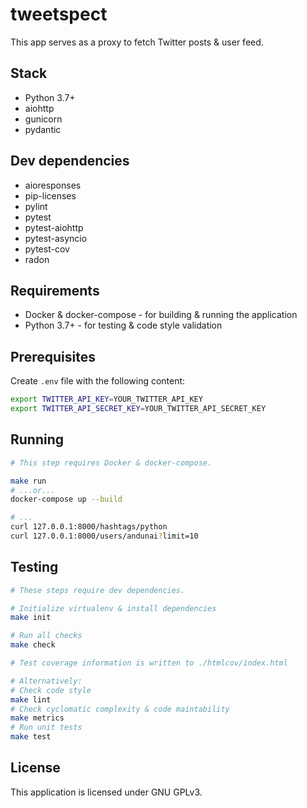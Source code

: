 # tweetspect

This app serves as a proxy to fetch Twitter posts & user feed.

## Stack

- Python 3.7+
- aiohttp
- gunicorn
- pydantic

## Dev dependencies

- aioresponses
- pip-licenses
- pylint
- pytest
- pytest-aiohttp
- pytest-asyncio
- pytest-cov
- radon

## Requirements

- Docker & docker-compose - for building & running the application
- Python 3.7+ - for testing & code style validation

## Prerequisites

Create `.env` file with the following content:

```sh
export TWITTER_API_KEY=YOUR_TWITTER_API_KEY
export TWITTER_API_SECRET_KEY=YOUR_TWITTER_API_SECRET_KEY
```

## Running

```sh
# This step requires Docker & docker-compose.

make run
# ...or...
docker-compose up --build

# ...
curl 127.0.0.1:8000/hashtags/python
curl 127.0.0.1:8000/users/andunai?limit=10
```

## Testing

```sh
# These steps require dev dependencies.

# Initialize virtualenv & install dependencies
make init

# Run all checks
make check

# Test coverage information is written to ./htmlcov/index.html

# Alternatively:
# Check code style
make lint
# Check cyclomatic complexity & code maintability
make metrics
# Run unit tests
make test
```

## License

This application is licensed under GNU GPLv3.
